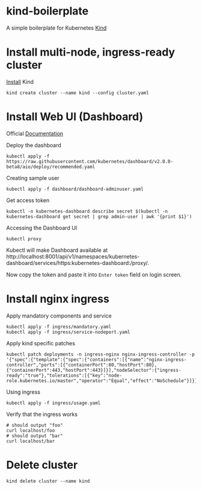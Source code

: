 # kind-boilerplate
A simple boilerplate for Kubernetes [Kind](https://kind.sigs.k8s.io/)

# Install multi-node, ingress-ready cluster
[Install](https://kind.sigs.k8s.io/docs/user/quick-start/) Kind 
```
kind create cluster --name kind --config cluster.yaml
```


# Install Web UI (Dashboard)
Official [Documentation](https://kubernetes.io/docs/tasks/access-application-cluster/web-ui-dashboard/)

Deploy the dashboard
```
kubectl apply -f https://raw.githubusercontent.com/kubernetes/dashboard/v2.0.0-beta8/aio/deploy/recommended.yaml
```

Creating sample user
```
kubectl apply -f dashboard/dashboard-adminuser.yaml
```

Get access token
```
kubectl -n kubernetes-dashboard describe secret $(kubectl -n kubernetes-dashboard get secret | grep admin-user | awk '{print $1}')
```

Accessing the Dashboard UI
```
kubectl proxy
```
Kubectl will make Dashboard available at http://localhost:8001/api/v1/namespaces/kubernetes-dashboard/services/https:kubernetes-dashboard:/proxy/.

Now copy the token and paste it into `Enter token` field on login screen.

# Install nginx ingress
Apply mandatory components and service
```
kubectl apply -f ingress/mandatory.yaml
kubectl apply -f ingress/service-nodeport.yaml
```

Apply kind specific patches
```
kubectl patch deployments -n ingress-nginx nginx-ingress-controller -p '{"spec":{"template":{"spec":{"containers":[{"name":"nginx-ingress-controller","ports":[{"containerPort":80,"hostPort":80},{"containerPort":443,"hostPort":443}]}],"nodeSelector":{"ingress-ready":"true"},"tolerations":[{"key":"node-role.kubernetes.io/master","operator":"Equal","effect":"NoSchedule"}]}}}}'
```

Using ingress
```
kubectl apply -f ingress/usage.yaml
```

Verify that the ingress works
```
# should output "foo"
curl localhost/foo
# should output "bar"
curl localhost/bar
```

# Delete cluster
```
kind delete cluster --name kind
```